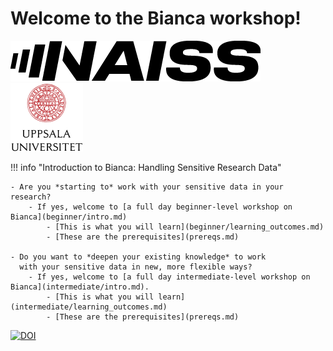# Welcome to the Bianca workshop!

![NAISS logo](assets/naiss_logo_inverted.png)
![UU logo](assets/UU_logo_color_116_x_109.png)

!!! info "Introduction to Bianca: Handling Sensitive Research Data"

    - Are you *starting to* work with your sensitive data in your research?
        - If yes, welcome to [a full day beginner-level workshop on Bianca](beginner/intro.md)
            - [This is what you will learn](beginner/learning_outcomes.md)
            - [These are the prerequisites](prereqs.md)

    - Do you want to *deepen your existing knowledge* to work
      with your sensitive data in new, more flexible ways?
        - If yes, welcome to [a full day intermediate-level workshop on Bianca](intermediate/intro.md).
            - [This is what you will learn](intermediate/learning_outcomes.md)
            - [These are the prerequisites](prereqs.md)

[![DOI](https://zenodo.org/badge/604663392.svg)](https://doi.org/10.5281/zenodo.14673552)
